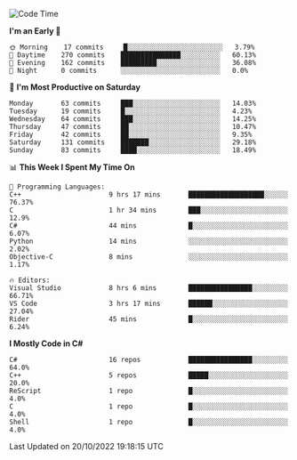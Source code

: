 <!--START_SECTION:waka-->
![Code Time](http://img.shields.io/badge/Code%20Time-869%20hrs%2031%20mins-blue)

**I'm an Early 🐤** 

```text
🌞 Morning    17 commits     █░░░░░░░░░░░░░░░░░░░░░░░░   3.79% 
🌆 Daytime    270 commits    ███████████████░░░░░░░░░░   60.13% 
🌃 Evening    162 commits    █████████░░░░░░░░░░░░░░░░   36.08% 
🌙 Night      0 commits      ░░░░░░░░░░░░░░░░░░░░░░░░░   0.0%

```
📅 **I'm Most Productive on Saturday** 

```text
Monday       63 commits     ███░░░░░░░░░░░░░░░░░░░░░░   14.03% 
Tuesday      19 commits     █░░░░░░░░░░░░░░░░░░░░░░░░   4.23% 
Wednesday    64 commits     ███░░░░░░░░░░░░░░░░░░░░░░   14.25% 
Thursday     47 commits     ██░░░░░░░░░░░░░░░░░░░░░░░   10.47% 
Friday       42 commits     ██░░░░░░░░░░░░░░░░░░░░░░░   9.35% 
Saturday     131 commits    ███████░░░░░░░░░░░░░░░░░░   29.18% 
Sunday       83 commits     ████░░░░░░░░░░░░░░░░░░░░░   18.49%

```


📊 **This Week I Spent My Time On** 

```text
💬 Programming Languages: 
C++                      9 hrs 17 mins       ███████████████████░░░░░░   76.37% 
C                        1 hr 34 mins        ███░░░░░░░░░░░░░░░░░░░░░░   12.9% 
C#                       44 mins             █░░░░░░░░░░░░░░░░░░░░░░░░   6.07% 
Python                   14 mins             ░░░░░░░░░░░░░░░░░░░░░░░░░   2.02% 
Objective-C              8 mins              ░░░░░░░░░░░░░░░░░░░░░░░░░   1.17%

🔥 Editors: 
Visual Studio            8 hrs 6 mins        ████████████████░░░░░░░░░   66.71% 
VS Code                  3 hrs 17 mins       ██████░░░░░░░░░░░░░░░░░░░   27.04% 
Rider                    45 mins             █░░░░░░░░░░░░░░░░░░░░░░░░   6.24%

```

**I Mostly Code in C#** 

```text
C#                       16 repos            ████████████████░░░░░░░░░   64.0% 
C++                      5 repos             █████░░░░░░░░░░░░░░░░░░░░   20.0% 
ReScript                 1 repo              █░░░░░░░░░░░░░░░░░░░░░░░░   4.0% 
C                        1 repo              █░░░░░░░░░░░░░░░░░░░░░░░░   4.0% 
Shell                    1 repo              █░░░░░░░░░░░░░░░░░░░░░░░░   4.0%

```



 Last Updated on 20/10/2022 19:18:15 UTC
<!--END_SECTION:waka-->
